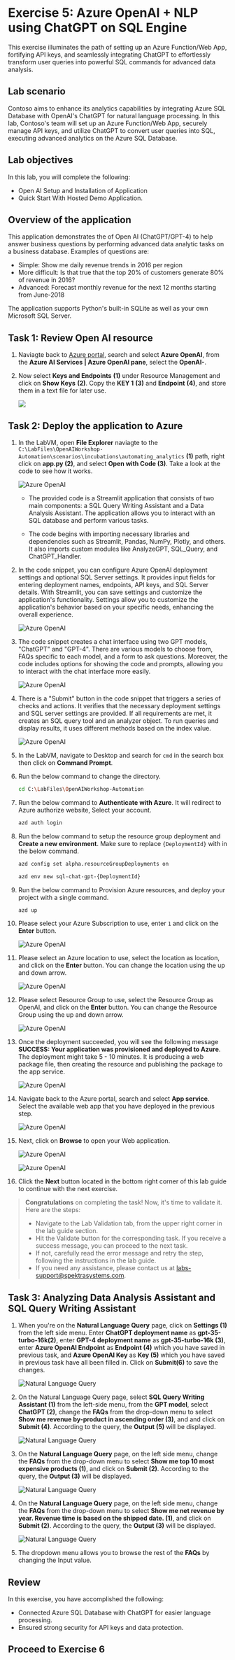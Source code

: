 # Exercise 5: Azure OpenAI + NLP using ChatGPT on SQL Engine

This exercise illuminates the path of setting up an Azure Function/Web App, fortifying API keys, and seamlessly integrating ChatGPT to effortlessly transform user queries into powerful SQL commands for advanced data analysis. 

## Lab scenario
Contoso aims to enhance its analytics capabilities by integrating Azure SQL Database with OpenAI's ChatGPT for natural language processing. In this lab, Contoso's team will set up an Azure Function/Web App, securely manage API keys, and utilize ChatGPT to convert user queries into SQL, executing advanced analytics on the Azure SQL Database.

## Lab objectives
In this lab, you will complete the following:

- Open AI Setup and Installation of Application  
- Quick Start With Hosted Demo Application.
   
## Overview of the application
This application demonstrates the of Open AI (ChatGPT/GPT-4) to help answer business questions by performing advanced data analytic tasks on a business database. Examples of questions are:

 * Simple: Show me daily revenue trends in 2016 per region
 * More difficult: Is that true that the top 20% of customers generate 80% of revenue in 2016?
 * Advanced: Forecast monthly revenue for the next 12 months starting from June-2018

The application supports Python's built-in SQLite as well as your own Microsoft SQL Server.

## Task 1: Review Open AI resource

1. Naviagte back to [Azure portal](http://portal.azure.com/), search and select **Azure OpenAI**, from the **Azure AI Services | Azure OpenAI pane**, select the **OpenAI-<inject key="Deployment ID" enableCopy="false"/>**.

1. Now select **Keys and Endpoints** **(1)** under Resource Management and click on **Show Keys** **(2)**. Copy the **KEY 1** **(3)** and **Endpoint** **(4)**, and store them in a text file for later use.

   ![](media/update4.png)
      
## Task 2: Deploy the application to Azure

1. In the LabVM, open **File Explorer** naviagte to the `C:\LabFiles\OpenAIWorkshop-Automation\scenarios\incubations\automating_analytics` **(1)** path, right click on **app.py (2)**, and select **Open with Code (3)**. Take a look at the code to see how it works.

   ![](media/file-select.png "Azure OpenAI")

   - The provided code is a Streamlit application that consists of two main components: a SQL Query Writing Assistant and a Data Analysis Assistant. The application allows you to interact with an SQL database and perform various tasks.

   - The code begins with importing necessary libraries and dependencies such as Streamlit, Pandas, NumPy, Plotly, and others. It also imports custom modules like AnalyzeGPT, SQL_Query, and ChatGPT_Handler.

2. In the code snippet, you can configure Azure OpenAI deployment settings and optional SQL Server settings. It provides input fields for entering deployment names, endpoints, API keys, and SQL Server details. With Streamlit, you can save settings and customize the application's functionality. Settings allow you to customize the application's behavior based on your specific needs, enhancing the overall experience.

   ![](media/code01.png "Azure OpenAI")

3. The code snippet creates a chat interface using two GPT models, "ChatGPT" and "GPT-4". There are various models to choose from, FAQs specific to each model, and a form to ask questions. Moreover, the code includes options for showing the code and prompts, allowing you to interact with the chat interface more easily.

   ![](media/code02.png "Azure OpenAI")

4. There is a "Submit" button in the code snippet that triggers a series of checks and actions. It verifies that the necessary deployment settings and SQL server settings are provided. If all requirements are met, it creates an SQL query tool and an analyzer object. To run queries and display results, it uses different methods based on the index value.

   ![](media/code03.png "Azure OpenAI")   
      
5. In the LabVM, navigate to Desktop and search for `cmd` in the search box then click on **Command Prompt**.

6. Run the below command to change the directory.

   ```bash
   cd C:\LabFiles\OpenAIWorkshop-Automation
   ```

7. Run the below command to **Authenticate with Azure**. It will redirect to Azure authorize website, Select your account.

   ```bash
   azd auth login
   ```

8. Run the below command to setup the resource group deployment and **Create a new environment**. Make sure to replace `{DeploymentId}` with **<inject key="Deployment ID" enableCopy="true"/>** in the below command.

   ```bash
   azd config set alpha.resourceGroupDeployments on
   ```
   
   ```bash
   azd env new sql-chat-gpt-{DeploymentId}
   ```

9. Run the below command to Provision Azure resources, and deploy your project with a single command.

   ```bash
   azd up
   ```

10. Please select your Azure Subscription to use, enter `1` and click on the **Enter** button.

      ![](media/app-sub.png "Azure OpenAI")

11. Please select an Azure location to use, select the location as **<inject key="Region" enableCopy="false"/>** location, and click on the **Enter** button. You can change the location using the up and down arrow.

      ![](media/app-location.png "Azure OpenAI")

12. Please select Resource Group to use, select the Resource Group as OpenAI, and click on the **Enter** button. You can change the Resource Group using the up and down arrow.

       ![](media/img0011.png "Azure OpenAI")
   

13. Once the deployment succeeded, you will see the following message **SUCCESS: Your application was provisioned and deployed to Azure**. The deployment might take 5 - 10 minutes. It is producing a web package file, then creating the resource and publishing the package to the app service.

      ![](media/app-deployment-output.png "Azure OpenAI")

14. Navigate back to the Azure portal, search and select **App service**. Select the available web app that you have deployed in the previous step.

      ![](media/app-service-select.png "Azure OpenAI")

15. Next, click on **Browse** to open your Web application.

      ![](media/webapp.png "Azure OpenAI")
      
      ![](media/webapp1.png "Azure OpenAI")

16. Click the **Next** button located in the bottom right corner of this lab guide to continue with the next exercise.

> **Congratulations** on completing the task! Now, it's time to validate it. Here are the steps:
  > - Navigate to the Lab Validation tab, from the upper right corner in the lab guide section.
  > - Hit the Validate button for the corresponding task. If you receive a success message, you can proceed to the next task. 
  > - If not, carefully read the error message and retry the step, following the instructions in the lab guide.
  > - If you need any assistance, please contact us at labs-support@spektrasystems.com.

## Task 3: Analyzing Data Analysis Assistant and SQL Query Writing Assistant

1. When you're on the **Natural Language Query** page, click on **Settings (1)** from the left side menu. Enter **ChatGPT deployment name** as **gpt-35-turbo-16k(2)**, enter **GPT-4 deployment name** as **gpt-35-turbo-16k (3)**, enter **Azure OpenAI Endpoint** as **Endpoint (4)** which you have saved in previous task, and **Azure OpenAI Key** as **Key (5)** which you have saved in previous task have all been filled in. Click on **Submit(6)** to save the changes.

    ![](media/img0010.png "Natural Language Query")

2. On the Natural Language Query page, select **SQL Query Writing Assistant (1)** from the left-side menu, from the **GPT model**, select **ChatGPT (2)**,  change the **FAQs** from the drop-down menu to select **Show me revenue by-product in ascending order (3)**, and and click on **Submit (4)**. According to the query, the **Output (5)** will be displayed. 

    ![](media/nl-01.png "Natural Language Query")
    
3. On the **Natural Language Query** page, on the left side menu, change the **FAQs** from the drop-down menu to select **Show me top 10 most expensive products (1)**, and click on **Submit (2)**. According to the query, the **Output (3)** will be displayed.

    ![](media/nl-02.png "Natural Language Query")

4. On the **Natural Language Query** page, on the left side menu, change the **FAQs** from the drop-down menu to select **Show me net revenue by year. Revenue time is based on the shipped date. (1)**, and click on **Submit (2)**. According to the query, the **Output (3)** will be displayed.

    ![](media/nl-03.png "Natural Language Query")

5. The dropdown menu allows you to browse the rest of the **FAQs** by changing the Input value.

## Review

In this exercise, you have accomplished the following:
- Connected Azure SQL Database with ChatGPT for easier language processing.
- Ensured strong security for API keys and data protection.

## Proceed to Exercise 6
  
   
